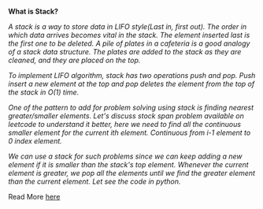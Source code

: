 **What is Stack?**

*A stack is a way to store data in LIFO style(Last in, first out). The order in which data arrives becomes vital in the stack. The element inserted last is the first one to be deleted. A pile of plates in a cafeteria is a good analogy of a stack data structure. The plates are added to the stack as they are cleaned, and they are placed on the top.*


*To implement LIFO algorithm, stack has two operations push and pop. Push insert a new element at the top and pop deletes the element from the top of the stack in O(1) time.*


*One of the pattern to add for problem solving using stack is finding nearest greater/smaller elements. Let's discuss stock span problem available on leetcode to understand it better, here we need to find all the continuous smaller element for the current ith element. Continuous from i-1  element to 0 index element.*


*We can use a stack for such problems since we can keep adding a new element if it is smaller than the stack's top element. Whenever the current element is greater, we pop all the elements until we find the greater element than the current element. Let see the code in python.*

Read More [here](https://abhilasha4042.wixsite.com/mysite/post/stacks)
